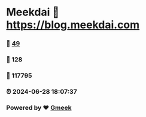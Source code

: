 # Meekdai :link: https://blog.meekdai.com 
### :page_facing_up: [49](https://blog.meekdai.com/tag.html) 
### :speech_balloon: 128 
### :hibiscus: 117795 
### :alarm_clock: 2024-06-28 18:07:37 
### Powered by :heart: [Gmeek](https://github.com/Meekdai/Gmeek)
